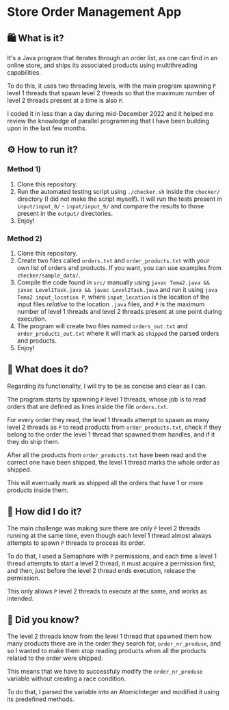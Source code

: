 # Store Order Management App

## 🛍️ What is it?

It's a Java program that iterates through an order list, as one can find in an online store, and ships its associated products using multithreading capabilities.

To do this, it uses two threading levels, with the main program spawning `P` level 1 threads that spawn level 2 threads so that the maximum number of level 2 threads present at a time is also `P`.

I coded it in less than a day during mid-December 2022 and it helped me review the knowledge of parallel programming that I have been building upon in the last few months.

## ⚙️ How to run it?

### Method 1)

1.  Clone this repository.
2.  Run the automated testing script using `./checker.sh` inside the `checker/` directory (I did not make the script myself). It will run the tests present in `input/input_0/` - `input/input_9/` and compare the results to those present in the `output/` directories.
3.  Enjoy!

### Method 2)

1.  Clone this repository.
2.  Create two files called `orders.txt` and `order_products.txt` with your own list of orders and products. If you want, you can use examples from `checker/sample_data/`.
3.  Compile the code found in `src/` manually using `javac Tema2.java && javac Level1Task.java && javac Level2Task.java` and run it using `java Tema2 input_location P`, where `input_location` is the location of the input files *relative* to the location `.java` files, and `P` is the maximum number of level 1 threads and level 2 threads present at one point during execution.
4.  The program will create two files named `orders_out.txt` and `order_products_out.txt` where it will mark as `shipped` the parsed orders and products.
5.  Enjoy!

## 🧩 What does it do?

Regarding its functionality, I will try to be as concise and clear as I can.

The program starts by spawning `P` level 1 threads, whose job is to read orders that are defined as lines inside the file `orders.txt`.

For every order they read, the level 1 threads attempt to spawn as many level 2 threads as `P` to read products from `order_products.txt`, check if they belong to the order the level 1 thread that spawned them handles, and if it they do ship them.

After all the products from `order_products.txt` have been read and the correct one have been shipped, the level 1 thread marks the whole order as shipped.

This will eventually mark as shipped all the orders that have 1 or more products inside them.

## 🚦 How did I do it?

The main challenge was making sure there are only `P` level 2 threads running at the same time, even though each level 1 thread almost always attempts to spawn `P` threads to process its order.

To do that, I used a Semaphore with `P` permissions, and each time a level 1 thread attempts to start a level 2 thread, it must acquire a permission first, and then, just before the level 2 thread ends execution, release the permission.

This only allows `P` level 2 threads to execute at the same, and works as intended.

## 🤔 Did you know?

The level 2 threads know from the level 1 thread that spawned them how many products there are in the order they search for, `order_nr_produse`, and so I wanted to make them stop reading products when all the products related to the order were shipped.

This means that we have to successfuly modify the `order_nr_produse` variable without creating a race condition.

To do that, I parsed the variable into an AtomicInteger and modified it using its predefined methods.
